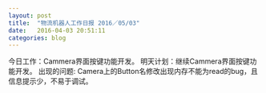 ```yaml
---
layout: post
title:  "物流机器人工作日报 2016／05/03"
date:   2016-04-03 20:51:11
categories: blog
---
```


今日工作：Cammera界面按键功能开发。
明天计划：继续Cammera界面按键功能开发。
出现的问题:
	Camera上的Button名修改出现内存不能为read的bug，且信息提示少，不易于调试。

